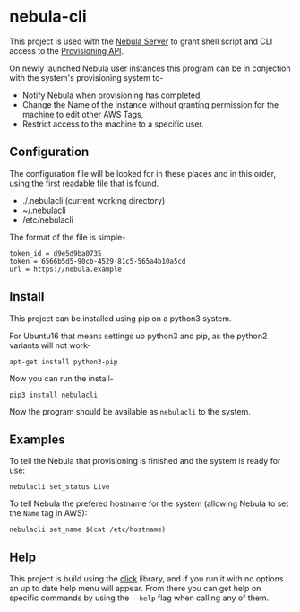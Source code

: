 # nebula-cli

This project is used with the [Nebula Server](https://github.com/tedivm/nebula) to grant shell script and CLI access to the [Provisioning API](https://github.com/tedivm/nebula/wiki/Provisioning-API).

On newly launched Nebula user instances this program can be in conjection with the system's provisioning system to-

* Notify Nebula when provisioning has completed,
* Change the Name of the instance without granting permission for the machine to edit other AWS Tags,
* Restrict access to the machine to a specific user.


## Configuration

The configuration file will be looked for in these places and in this order, using the first readable file that is found.

* ./.nebulacli (current working directory)
* ~/.nebulacli
* /etc/nebulacli

The format of the file is simple-

```
token_id = d9e5d9ba0735
token = 6566b5d5-90cb-4529-81c5-565a4b10a5cd
url = https://nebula.example
```


## Install

This project can be installed using pip on a python3 system.

For Ubuntu16 that means settings up python3 and pip, as the python2 variants will not work-

```
apt-get install python3-pip
```

Now you can run the install-

```
pip3 install nebulacli
```

Now the program should be available as `nebulacli` to the system.


## Examples

To tell the Nebula that provisioning is finished and the system is ready for use:

```
nebulacli set_status Live
```

To tell Nebula the prefered hostname for the system (allowing Nebula to set the `Name` tag in AWS):

```
nebulacli set_name $(cat /etc/hostname)
```


## Help

This project is build using the [click]() library, and if you run it with no options an up to date help menu will appear. From there you can get help on specific commands by using the `--help` flag when calling any of them.
